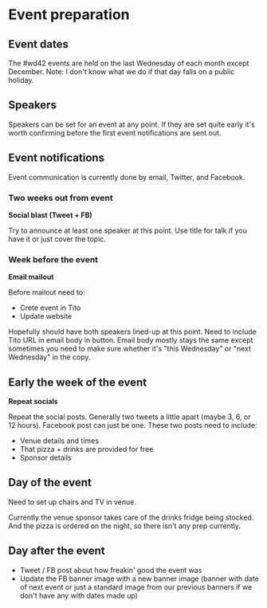# Event preparation

## Event dates
The #wd42 events are held on the last Wednesday of each month except December. 
Note: I don't know what we do if that day falls on a public holiday.

## Speakers
Speakers can be set for an event at any point. If they are set quite early it's worth confirming before the first event notifications are sent out.

## Event notifications
Event communication is currently done by email, Twitter, and Facebook.

### Two weeks out from event
**Social blast (Tweet + FB)**

Try to announce at least one speaker at this point. Use title for talk if you have it or just cover the topic.

### Week before the event
**Email mailout**

Before mailout need to:
 - Crete event in Tito
 - Update website

Hopefully should have both speakers lined-up at this point. Need to include Tito URL in email body in button.
Email body mostly stays the same except sometimes you need to make sure whether it's "this Wednesday" or "next Wednesday" in the copy.

## Early the week of the event
**Repeat socials**

Repeat the social posts. Generally two tweets a little apart (maybe 3, 6, or 12 hours). Facebook post can just be one.
These two posts need to include:
 - Venue details and times
 - That pizza + drinks are provided for free
 - Sponsor details
 
## Day of the event
Need to set up chairs and TV in venue. 
 
Currently the venue sponsor takes care of the drinks fridge being stocked. And the pizza is ordered on the night, so there isn't any prep currently.

## Day after the event
- Tweet / FB post about how freakin' good the event was
- Update the FB banner image with a new banner image (banner with date of next event or just a standard image from our previous banners if we don't have any with dates made up)
